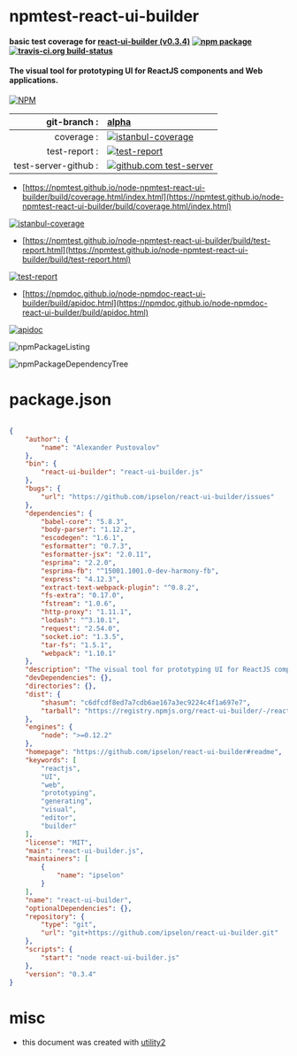 # npmtest-react-ui-builder

#### basic test coverage for  [react-ui-builder (v0.3.4)](https://github.com/ipselon/react-ui-builder#readme)  [![npm package](https://img.shields.io/npm/v/npmtest-react-ui-builder.svg?style=flat-square)](https://www.npmjs.org/package/npmtest-react-ui-builder) [![travis-ci.org build-status](https://api.travis-ci.org/npmtest/node-npmtest-react-ui-builder.svg)](https://travis-ci.org/npmtest/node-npmtest-react-ui-builder)

#### The visual tool for prototyping UI for ReactJS components and Web applications.

[![NPM](https://nodei.co/npm/react-ui-builder.png?downloads=true&downloadRank=true&stars=true)](https://www.npmjs.com/package/react-ui-builder)

| git-branch : | [alpha](https://github.com/npmtest/node-npmtest-react-ui-builder/tree/alpha)|
|--:|:--|
| coverage : | [![istanbul-coverage](https://npmtest.github.io/node-npmtest-react-ui-builder/build/coverage.badge.svg)](https://npmtest.github.io/node-npmtest-react-ui-builder/build/coverage.html/index.html)|
| test-report : | [![test-report](https://npmtest.github.io/node-npmtest-react-ui-builder/build/test-report.badge.svg)](https://npmtest.github.io/node-npmtest-react-ui-builder/build/test-report.html)|
| test-server-github : | [![github.com test-server](https://npmtest.github.io/node-npmtest-react-ui-builder/GitHub-Mark-32px.png)](https://npmtest.github.io/node-npmtest-react-ui-builder/build/app/index.html) | | build-artifacts : | [![build-artifacts](https://npmtest.github.io/node-npmtest-react-ui-builder/glyphicons_144_folder_open.png)](https://github.com/npmtest/node-npmtest-react-ui-builder/tree/gh-pages/build)|

- [https://npmtest.github.io/node-npmtest-react-ui-builder/build/coverage.html/index.html](https://npmtest.github.io/node-npmtest-react-ui-builder/build/coverage.html/index.html)

[![istanbul-coverage](https://npmtest.github.io/node-npmtest-react-ui-builder/build/screenCapture.buildCi.browser.%252Ftmp%252Fbuild%252Fcoverage.lib.html.png)](https://npmtest.github.io/node-npmtest-react-ui-builder/build/coverage.html/index.html)

- [https://npmtest.github.io/node-npmtest-react-ui-builder/build/test-report.html](https://npmtest.github.io/node-npmtest-react-ui-builder/build/test-report.html)

[![test-report](https://npmtest.github.io/node-npmtest-react-ui-builder/build/screenCapture.buildCi.browser.%252Ftmp%252Fbuild%252Ftest-report.html.png)](https://npmtest.github.io/node-npmtest-react-ui-builder/build/test-report.html)

- [https://npmdoc.github.io/node-npmdoc-react-ui-builder/build/apidoc.html](https://npmdoc.github.io/node-npmdoc-react-ui-builder/build/apidoc.html)

[![apidoc](https://npmdoc.github.io/node-npmdoc-react-ui-builder/build/screenCapture.buildCi.browser.%252Ftmp%252Fbuild%252Fapidoc.html.png)](https://npmdoc.github.io/node-npmdoc-react-ui-builder/build/apidoc.html)

![npmPackageListing](https://npmtest.github.io/node-npmtest-react-ui-builder/build/screenCapture.npmPackageListing.svg)

![npmPackageDependencyTree](https://npmtest.github.io/node-npmtest-react-ui-builder/build/screenCapture.npmPackageDependencyTree.svg)



# package.json

```json

{
    "author": {
        "name": "Alexander Pustovalov"
    },
    "bin": {
        "react-ui-builder": "react-ui-builder.js"
    },
    "bugs": {
        "url": "https://github.com/ipselon/react-ui-builder/issues"
    },
    "dependencies": {
        "babel-core": "5.8.3",
        "body-parser": "1.12.2",
        "escodegen": "1.6.1",
        "esformatter": "0.7.3",
        "esformatter-jsx": "2.0.11",
        "esprima": "2.2.0",
        "esprima-fb": "^15001.1001.0-dev-harmony-fb",
        "express": "4.12.3",
        "extract-text-webpack-plugin": "^0.8.2",
        "fs-extra": "0.17.0",
        "fstream": "1.0.6",
        "http-proxy": "1.11.1",
        "lodash": "^3.10.1",
        "request": "2.54.0",
        "socket.io": "1.3.5",
        "tar-fs": "1.5.1",
        "webpack": "1.10.1"
    },
    "description": "The visual tool for prototyping UI for ReactJS components and Web applications.",
    "devDependencies": {},
    "directories": {},
    "dist": {
        "shasum": "c6dfcdf8ed7a7cdb6ae167a3ec9224c4f1a697e7",
        "tarball": "https://registry.npmjs.org/react-ui-builder/-/react-ui-builder-0.3.4.tgz"
    },
    "engines": {
        "node": ">=0.12.2"
    },
    "homepage": "https://github.com/ipselon/react-ui-builder#readme",
    "keywords": [
        "reactjs",
        "UI",
        "web",
        "prototyping",
        "generating",
        "visual",
        "editor",
        "builder"
    ],
    "license": "MIT",
    "main": "react-ui-builder.js",
    "maintainers": [
        {
            "name": "ipselon"
        }
    ],
    "name": "react-ui-builder",
    "optionalDependencies": {},
    "repository": {
        "type": "git",
        "url": "git+https://github.com/ipselon/react-ui-builder.git"
    },
    "scripts": {
        "start": "node react-ui-builder.js"
    },
    "version": "0.3.4"
}
```



# misc
- this document was created with [utility2](https://github.com/kaizhu256/node-utility2)
